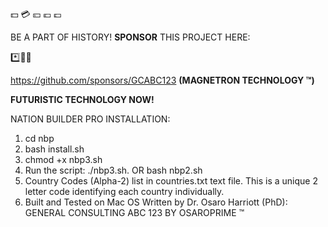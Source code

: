 💵 💳 💴 💶 💷

BE A PART OF HISTORY! **SPONSOR** THIS PROJECT HERE:

*️⃣📶🤖

https://github.com/sponsors/GCABC123 **(MAGNETRON TECHNOLOGY ™)**

**FUTURISTIC TECHNOLOGY NOW!**

NATION BUILDER PRO INSTALLATION:

1. cd nbp
2. bash install.sh
3. chmod +x nbp3.sh
5. Run the script: ./nbp3.sh. OR bash nbp2.sh
6. Country Codes (Alpha-2) list in countries.txt text file. This is a unique 2 letter code identifying each country individually.
7. Built and Tested on Mac OS Written by Dr. Osaro Harriott (PhD): GENERAL CONSULTING ABC 123 BY OSAROPRIME ™
